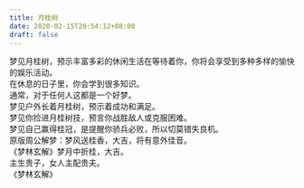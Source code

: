 ```yaml
---
title: 月桂树
date: 2020-02-15T20:54:12+08:00
draft: false
---
```


梦见月桂树，预示丰富多彩的休闲生活在等待着你，你将会享受到多种多样的愉快的娱乐活动。<br>
在休息的日子里，你会学到很多知识。<br>
通常，对于任何人这都是一个好梦。<br>
梦见户外长着月桂树，预示着成功和满足。<br>
梦见你捡进月桂树技，预言你战胜敌人或克服困难。<br>
梦见自己赢得桂冠，是提醒你骄兵必败，所以切莫错失良机。<br>
原版周公解梦：梦风送桂香，大吉，将有意外佳音。<br>
《梦林玄解》梦月中折桂，大吉。<br>
主生贵子，女人主配贵夫。<br>
《梦林玄解》